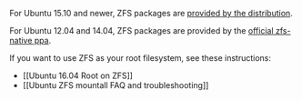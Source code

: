 For Ubuntu 15.10 and newer, ZFS packages are [provided by the distribution][ubuntu-wiki].

For Ubuntu 12.04 and 14.04, ZFS packages are provided by the [official zfs-native ppa][ubuntu-ppa].

If you want to use ZFS as your root filesystem, see these instructions:
* [[Ubuntu 16.04 Root on ZFS]]
* [[Ubuntu ZFS mountall FAQ and troubleshooting]]

[ubuntu-wiki]: https://wiki.ubuntu.com/Kernel/Reference/ZFS
[ubuntu-ppa]: https://launchpad.net/~zfs-native/+archive/ubuntu/stable